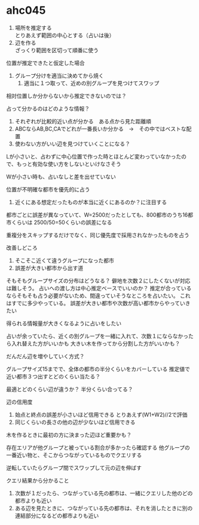 # ahc045

1. 場所を推定する  
とりあえず範囲の中心とする（占いは後）
1. 辺を作る  
ざっくり範囲を区切って順番に使う


位置が推定できたと仮定した場合
1. グループ分けを適当に決めてから焼く
   1. 適当に１つ取って、近めの別グループを見つけてスワップ

相対位置しか分からないから推定できないのでは？

占って分かるのはどのような情報？
1. それぞれが比較的近い点が分かる　ある点から見た距離順
2. ABCならAB,BC,CAでどれが一番長いか分かる　→　その中ではベストな配置
3. 使わない方がいい辺を見つけていくことになる？


Lが小さいと、占わずに中心位置で作った時とほとんど変わっていなかったので、もっと有効な使い方をしないといけなさそう

Wが小さい時も、占いなしと差を出せていない

位置が不明確な都市を優先的に占う
1. 近くにある想定だったものが本当に近くにあるのか？に注目する

都市ごとに誤差が異なっていて、W=2500だったとしても、800都市のうち16都市くらいは
2500/50=50くらいの誤差になる

重複分をスキップするだけでなく、同じ優先度で採用されなかったものを占う

改善しどころ
1. そこそこ近くて違うグループになった都市
2. 誤差が大きい都市から出す道

そもそもグループサイズの分布はどうなる？
僻地を次数２にしたくないが対応は難しそう。
占いへの渡し方は中心推定ベースでいいのか？
推定が合っているならそもそも占う必要がないため、間違っていそうなところを占いたい。
これはすでに多少やっている。
誤差が大きい都市や次数が高い都市からやっていきたい

得られる情報量が大きくなるように占いをしたい

占いが余っていたら、近くの別グループを一緒に入れて、次数１にならなかったら入れ替えた方がいいかも
大きい木を作ってから分割した方がいいかも？

だんだん辺を増やしていく方式？

グループサイズ15までで、全体の都市の半分くらいをカバーしている
推定値で近い都市３つ出すとどのくらい当たる？

最適とどのくらい辺が違うか？
半分くらい合ってる？

辺の信用度
1. 始点と終点の誤差が小さいほど信用できる
とりあえず(W1+W2)//2で評価
2. 同じくらいの長さの他の辺が少ないほど信用できる

木を作るときに最初の方に決まった辺ほど重要かも？

存在エリアが他グループと被っている割合が多かったら確認する
他グループの一番近い物と、そこからつながっているものでクエリする

逆転していたらグループ間でスワップして元の辺を伸ばす


クエリ結果から分かること
1. 次数が１だったら、つながっている先の都市は、一緒にクエリした他のどの都市よりも近い
2. ある辺を見たときに、つながっている先の都市は、それを消したときに別の連結部分になるどの都市よりも近い